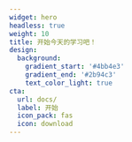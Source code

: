 ```yaml
---
widget: hero
headless: true
weight: 10
title: 开始今天的学习吧！
design:
  background:
    gradient_start: '#4bb4e3'
    gradient_end: '#2b94c3'
    text_color_light: true
cta:
  url: docs/
  label: 开始
  icon_pack: fas
  icon: download
---
```

